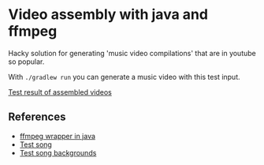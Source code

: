 # Video assembly with java and ffmpeg

Hacky solution for generating 'music video compilations' that are in youtube so popular. 

With `./gradlew run` you can generate a music video with this test input. 

[Test result of assembled videos](https://dl.dropboxusercontent.com/u/60630588/temp/result.mp4)

## References

* [ffmpeg wrapper in java](https://github.com/bramp/ffmpeg-cli-wrapper)
* [Test song](http://freemusicarchive.org/member/happypuppyrecords/30_seconds_or_less)
* [Test song backgrounds](https://alpha.wallhaven.cc/)
